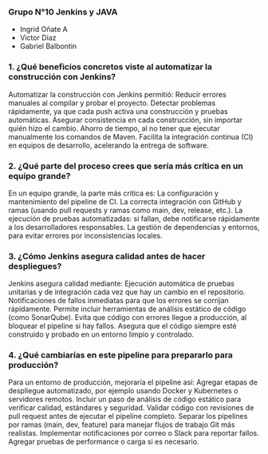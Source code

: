 ### Grupo N°10 Jenkins y JAVA

- Ingrid Oñate A
- Victor Diaz
- Gabriel Balbontin 


### 1. ¿Qué beneficios concretos viste al automatizar la construcción con Jenkins?
Automatizar la construcción con Jenkins permitió:
Reducir errores manuales al compilar y probar el proyecto.
Detectar problemas rápidamente, ya que cada push activa una construcción y pruebas automáticas.
Asegurar consistencia en cada construcción, sin importar quién hizo el cambio.
Ahorro de tiempo, al no tener que ejecutar manualmente los comandos de Maven.
Facilita la integración continua (CI) en equipos de desarrollo, acelerando la entrega de software.

### 2. ¿Qué parte del proceso crees que sería más crítica en un equipo grande?

En un equipo grande, la parte más crítica es:
La configuración y mantenimiento del pipeline de CI.
La correcta integración con GitHub y ramas (usando pull requests y ramas como main, dev, release, etc.).
La ejecución de pruebas automatizadas: si fallan, debe notificarse rápidamente a los desarrolladores responsables.
La gestión de dependencias y entornos, para evitar errores por inconsistencias locales.
### 3. ¿Cómo Jenkins asegura calidad antes de hacer despliegues?

Jenkins asegura calidad mediante:
Ejecución automática de pruebas unitarias y de integración cada vez que hay un cambio en el repositorio.
Notificaciones de fallos inmediatas para que los errores se corrijan rápidamente.
Permite incluir herramientas de análisis estático de código (como SonarQube).
Evita que código con errores llegue a producción, al bloquear el pipeline si hay fallos.
Asegura que el código siempre esté construido y probado en un entorno limpio y controlado.

### 4. ¿Qué cambiarías en este pipeline para prepararlo para producción?

Para un entorno de producción, mejoraría el pipeline así:
Agregar etapas de despliegue automatizado, por ejemplo usando Docker y Kubernetes o servidores remotos.
Incluir un paso de análisis de código estático para verificar calidad, estándares y seguridad.
Validar código con revisiones de pull request antes de ejecutar el pipeline completo.
Separar los pipelines por ramas (main, dev, feature) para manejar flujos de trabajo Git más realistas.
Implementar notificaciones por correo o Slack para reportar fallos.
Agregar pruebas de performance o carga si es necesario.